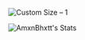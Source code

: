 


<p align=”center”>
  
![Custom Size – 1](https://github.com/AmxnBhxtt/AmxnBhxtt/assets/113989108/2378622b-e62b-4d77-8c84-99c2c9edd2a8)

</p>

![AmxnBhxtt's Stats](https://github-readme-stats.vercel.app/api?username=AmxnBhxtt&theme=chartreuse-dark&show_icons=true&hide_border=true&count_private=true)

<!--
**AmxnBhxtt/AmxnBhxtt** is a ✨ _special_ ✨ repository because its `README.md` (this file) appears on your GitHub profile.

Here are some ideas to get you started:

### Hi there, I'm Aman👋
### 🔭 I’m currently working on something really cool!
### 🌱 I’m currently learning Advanced Java and Web Assembly.
### 💬 Ask me about anything (My Passion, Experience, or Basic Working Principles of Quantum Computers!)
### ⚡ Fun fact: The first-ever computer had a weight of over 27 Tons!


- 🔭 I’m currently working on ...
- 🌱 I’m currently learning ...
- 👯 I’m looking to collaborate on ...
- 🤔 I’m looking for help with ...
- 💬 Ask me about ...
- 📫 How to reach me: ...
- 😄 Pronouns: ...
- ⚡ Fun fact: ...
-->
